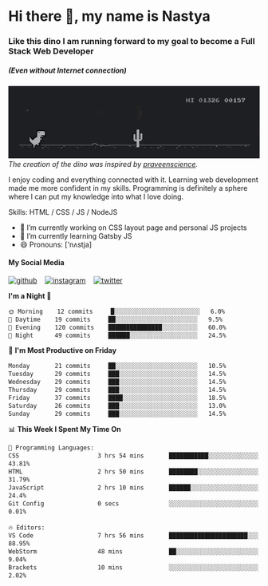 # Hi there 👋, my name is Nastya
### Like this dino I am running forward to my goal to become a Full Stack Web Developer
##### (Even without Internet connection)
[//]: # (Here may be a photo)

![Dino](https://raw.githubusercontent.com/nastyacodes/nastyacodes/master/images/dino.gif)  
*The creation of the dino was inspired by [praveenscience](https://github.com/praveenscience).*  

I enjoy coding and everything connected with it.
Learning web development made me more confident in my skills.
Programming is definitely a sphere where I can put my knowledge into what I love doing.

Skills: HTML  / CSS / JS / NodeJS

- 🔭 I’m currently working on CSS layout page and personal JS projects
- 🌱 I’m currently learning Gatsby JS 
- 😄 Pronouns: ['nʌstja] 

#### My Social Media
[<img src='images\social-media\github.ico' alt='github' height='50'>](https://github.com/nastyacodes) &nbsp;&nbsp; [<img src='images\social-media\instagram.ico' alt='instagram' height='50'>](https://www.instagram.com/nastyacodes/) &nbsp;&nbsp; [<img src='images\social-media\twitter.ico' alt='twitter' height='50'>](https://twitter.com/nastyacodes)  

<!--START_SECTION:waka-->
**I'm a Night 🦉** 

```text
🌞 Morning    12 commits     █░░░░░░░░░░░░░░░░░░░░░░░░   6.0% 
🌆 Daytime    19 commits     ██░░░░░░░░░░░░░░░░░░░░░░░   9.5% 
🌃 Evening    120 commits    ███████████████░░░░░░░░░░   60.0% 
🌙 Night      49 commits     ██████░░░░░░░░░░░░░░░░░░░   24.5%

```
📅 **I'm Most Productive on Friday** 

```text
Monday       21 commits     ██░░░░░░░░░░░░░░░░░░░░░░░   10.5% 
Tuesday      29 commits     ███░░░░░░░░░░░░░░░░░░░░░░   14.5% 
Wednesday    29 commits     ███░░░░░░░░░░░░░░░░░░░░░░   14.5% 
Thursday     29 commits     ███░░░░░░░░░░░░░░░░░░░░░░   14.5% 
Friday       37 commits     ████░░░░░░░░░░░░░░░░░░░░░   18.5% 
Saturday     26 commits     ███░░░░░░░░░░░░░░░░░░░░░░   13.0% 
Sunday       29 commits     ███░░░░░░░░░░░░░░░░░░░░░░   14.5%

```


📊 **This Week I Spent My Time On** 

```text
💬 Programming Languages: 
CSS                      3 hrs 54 mins       ███████████░░░░░░░░░░░░░░   43.81% 
HTML                     2 hrs 50 mins       ████████░░░░░░░░░░░░░░░░░   31.79% 
JavaScript               2 hrs 10 mins       ██████░░░░░░░░░░░░░░░░░░░   24.4% 
Git Config               0 secs              ░░░░░░░░░░░░░░░░░░░░░░░░░   0.01%

🔥 Editors: 
VS Code                  7 hrs 56 mins       ██████████████████████░░░   88.95% 
WebStorm                 48 mins             ██░░░░░░░░░░░░░░░░░░░░░░░   9.04% 
Brackets                 10 mins             ░░░░░░░░░░░░░░░░░░░░░░░░░   2.02%

```


<!--END_SECTION:waka-->

<!-- [![Top Langs](https://github-readme-stats.vercel.app/api/top-langs/?username=nastyacodes&layout=compact)](https://github.com/anuraghazra/github-readme-stats)

[![willianrod's wakatime stats](https://github-readme-stats.vercel.app/api/wakatime?username=nastyacodes&layout=compact)](https://github.com/anuraghazra/github-readme-stats) -->
